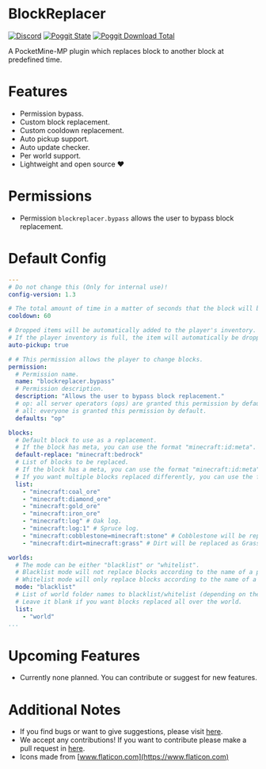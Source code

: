 # BlockReplacer

[![Discord](https://img.shields.io/discord/830063409000087612?color=7389D8&label=discord)](https://discord.com/invite/EggNF9hvGv)
[![Poggit State](https://poggit.pmmp.io/shield.state/BlockReplacer)](https://poggit.pmmp.io/p/BlockReplacer)
[![Poggit Download Total](https://poggit.pmmp.io/shield.dl.total/BlockReplacer)](https://poggit.pmmp.io/p/BlockReplacer)

A PocketMine-MP plugin which replaces block to another block at predefined time.

# Features

- Permission bypass.
- Custom block replacement.
- Custom cooldown replacement.
- Auto pickup support.
- Auto update checker.
- Per world support.
- Lightweight and open source ❤️

# Permissions

- Permission `blockreplacer.bypass` allows the user to bypass block replacement.

# Default Config
```yaml
---
# Do not change this (Only for internal use)!
config-version: 1.3

# The total amount of time in a matter of seconds that the block will be replaced with the previous block.
cooldown: 60 

# Dropped items will be automatically added to the player's inventory.
# If the player inventory is full, the item will automatically be dropped near the player.
auto-pickup: true

# # This permission allows the player to change blocks.
permission:
  # Permission name.
  name: "blockreplacer.bypass"
  # Permission description.
  description: "Allows the user to bypass block replacement."
  # op: all server operators (ops) are granted this permission by default.
  # all: everyone is granted this permission by default.
  defaults: "op"

blocks:
  # Default block to use as a replacement.
  # If the block has meta, you can use the format "minecraft:id:meta".
  default-replace: "minecraft:bedrock"
  # List of blocks to be replaced.
  # If the block has a meta, you can use the format "minecraft:id:meta".
  # If you want multiple blocks replaced differently, you can use the format "minecraft:id:meta=minecraft:id:meta".
  list:
    - "minecraft:coal_ore"
    - "minecraft:diamond_ore"
    - "minecraft:gold_ore"
    - "minecraft:iron_ore"
    - "minecraft:log" # Oak log.
    - "minecraft:log:1" # Spruce log.
    - "minecraft:cobblestone=minecraft:stone" # Cobblestone will be replaced as Stone.
    - "minecraft:dirt=minecraft:grass" # Dirt will be replaced as Grass.

worlds:
  # The mode can be either "blacklist" or "whitelist".
  # Blacklist mode will not replace blocks according to the name of a predefined world folder and will only replace blocks around the world.
  # Whitelist mode will only replace blocks according to the name of a predefined world folder and will not replace blocks around the world.
  mode: "blacklist"
  # List of world folder names to blacklist/whitelist (depending on the mode set above).
  # Leave it blank if you want blocks replaced all over the world.
  list:
    - "world"
...

```

# Upcoming Features

- Currently none planned. You can contribute or suggest for new features.

# Additional Notes

- If you find bugs or want to give suggestions, please visit [here](https://github.com/AIPTU/BlockReplacer/issues).
- We accept any contributions! If you want to contribute please make a pull request in [here](https://github.com/AIPTU/BlockReplacer/pulls).
- Icons made from [www.flaticon.com](https://www.flaticon.com)
